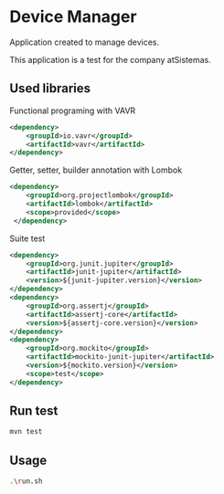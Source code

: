 # Device Manager

Application created to manage devices. 

This application is a test for the company atSistemas.

## Used libraries

Functional programing with VAVR 
```xml
<dependency>
    <groupId>io.vavr</groupId>
    <artifactId>vavr</artifactId>
</dependency>
```

Getter, setter, builder annotation with Lombok
```xml
<dependency>
    <groupId>org.projectlombok</groupId>
    <artifactId>lombok</artifactId>
    <scope>provided</scope>
 </dependency>
```

Suite test
```xml
<dependency>
    <groupId>org.junit.jupiter</groupId>
    <artifactId>junit-jupiter</artifactId>
    <version>${junit-jupiter.version}</version>
</dependency>
<dependency>
    <groupId>org.assertj</groupId>
    <artifactId>assertj-core</artifactId>
    <version>${assertj-core.version}</version>
</dependency>
<dependency>
    <groupId>org.mockito</groupId>
    <artifactId>mockito-junit-jupiter</artifactId>
    <version>${mockito.version}</version>
    <scope>test</scope>
</dependency>
```


## Run test
```bash
mvn test
```

## Usage
```bash
.\run.sh
```



